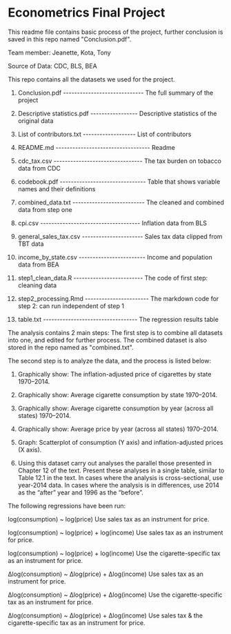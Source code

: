 # Econometrics Final Project
This readme file contains basic process of the project, further conclusion is saved in this repo
named "Conclusion.pdf".

Team member: Jeanette, Kota, Tony

Source of Data:
CDC, BLS, BEA

This repo contains all the datasets we used for the project.

01. Conclusion.pdf ----------------------------- The full summary of the project

02. Descriptive statistics.pdf ----------------- Descriptive statistics of the original data

03. List of contributors.txt ------------------- List of contributors

04. README.md ---------------------------------- Readme

05. cdc_tax.csv -------------------------------- The tax burden on tobacco data from CDC

06. codebook.pdf ------------------------------- Table that shows variable names and their definitions

07. combined_data.txt -------------------------- The cleaned and combined data from step one

08. cpi.csv ------------------------------------ Inflation data from BLS

09. general_sales_tax.csv ---------------------- Sales tax data clipped from TBT data

10. income_by_state.csv ------------------------ Income and population data from BEA

11. step1_clean_data.R ------------------------- The code of first step: cleaning data

12. step2_processing.Rmd ----------------------- The markdown code for step 2: can run independent of step 1

13. table.txt ---------------------------------- The regression results table

The analysis contains 2 main steps: 
The first step is to combine all datasets into one, and edited for further process. The combined
dataset is also stored in the repo named as "combined.txt".

The second step is to analyze the data, and the process is listed below:

1. Graphically show:
The inflation-adjusted price of cigarettes by state 1970–2014.

2. Graphically show:
Average cigarette consumption by state 1970–2014.

3. Graphically show:
Average cigarette consumption by year (across all states) 1970–2014.

4. Graphically show: 
Average price by year (across all states) 1970–2014.

5. Graph:
Scatterplot of consumption (Y axis) and inflation-adjusted prices (X axis).

6. Using this dataset carry out analyses the parallel those presented in Chapter 12 of the text.
Present these analyses in a single table, similar to Table 12.1 in the text. In cases where the 
analysis is cross-sectional, use year-2014 data. In cases where the analysis is in differences, 
use 2014 as the “after” year and 1996 as the “before”.

  The following regressions have been run:

  log(consumption) ~ log(price) 
  Use sales tax as an instrument for price.

  log(consumption) ~ log(price) + log(income) 
  Use sales tax as an instrument for price.

  log(consumption) ~ log(price) + log(income) 
  Use the cigarette-specific tax as an instrument for price.

  Δlog(consumption) ~ Δlog(price) + Δlog(income) 
  Use sales tax as an instrument for price.

  Δlog(consumption) ~ Δlog(price) + Δlog(income) 
  Use the cigarette-specific tax as an instrument for price.

  Δlog(consumption) ~ Δlog(price) + Δlog(income) 
  Use sales tax & the cigarette-specific tax as an instrument for price.
